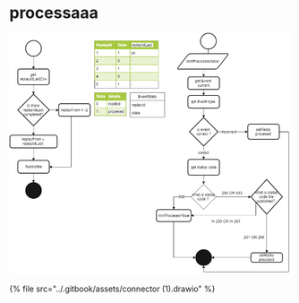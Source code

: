 # processaaa

![](../.gitbook/assets/recuperaciontabpins.png)

{% file src="../.gitbook/assets/connector \(1\).drawio" %}

